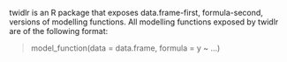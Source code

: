 
<!-- README.md is generated from README.Rmd. Please edit that file -->
twidlr is an R package that exposes data.frame-first, formula-second, versions of modelling functions. All modelling functions exposed by twidlr are of the following format:

> model\_function(data = data.frame, formula = y ~ ...)

